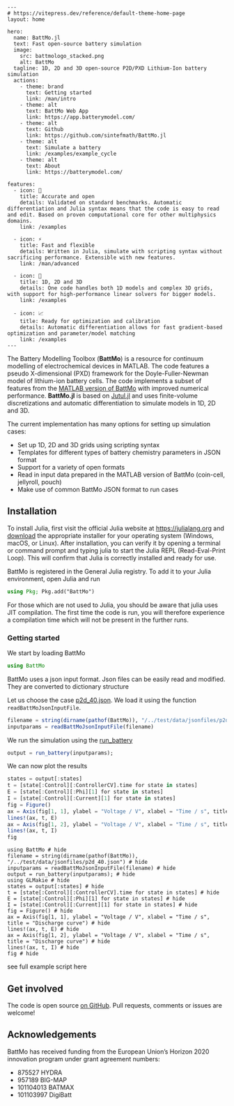 ````@raw html
---
# https://vitepress.dev/reference/default-theme-home-page
layout: home

hero:
  name: BattMo.jl
  text: Fast open-source battery simulation
  image:
    src: battmologo_stacked.png
    alt: BattMo
  tagline: 1D, 2D and 3D open-source P2D/PXD Lithium-Ion battery simulation
  actions:
    - theme: brand
      text: Getting started
      link: /man/intro
    - theme: alt
      text: BattMo Web App
      link: https://app.batterymodel.com/
    - theme: alt
      text: Github
      link: https://github.com/sintefmath/BattMo.jl
    - theme: alt
      text: Simulate a battery
      link: /examples/example_cycle
    - theme: alt
      text: About
      link: https://batterymodel.com/

features:
  - icon: 🔋
    title: Accurate and open
    details: Validated on standard benchmarks. Automatic differentiation and Julia syntax means that the code is easy to read and edit. Based on proven computational core for other multiphysics domains.
    link: /examples

  - icon: ⚡
    title: Fast and flexible
    details: Written in Julia, simulate with scripting syntax without sacrificing performance. Extensible with new features.
    link: /man/advanced

  - icon: 🧱
    title: 1D, 2D and 3D
    details: One code handles both 1D models and complex 3D grids, with support for high-performance linear solvers for bigger models.
    link: /examples

  - icon: 📈
    title: Ready for optimization and calibration
    details: Automatic differentiation allows for fast gradient-based optimization and parameter/model matching
    link: /examples
---
````

The Battery Modelling Toolbox (**BattMo**) is a resource for continuum modelling of electrochemical devices in MATLAB. The code features a pseudo X-dimensional (PXD) framework for the Doyle-Fuller-Newman model of lithium-ion battery cells. The code implements a subset of features from the [MATLAB version of BattMo](https://github.com/BattMoTeam/BattMo) with improved numerical performance. **BattMo.jl** is based on [Jutul.jl](https://github.com/sintefmath/Jutul.jl) and uses finite-volume discretizations and automatic differentiation to simulate models in 1D, 2D and 3D.

The current implementation has many options for setting up simulation cases:

- Set up 1D, 2D and 3D grids using scripting syntax
- Templates for different types of battery chemistry parameters in JSON format
- Support for a variety of open formats
- Read in input data prepared in the MATLAB version of BattMo (coin-cell, jellyroll, pouch)
- Make use of common BattMo JSON format to run cases


## Installation

To install Julia, first visit the official Julia website at <https://julialang.org> and
[download](https://julialang.org/downloads/ ) the appropriate installer for your operating system (Windows, macOS, or
Linux).  After installation, you can verify it by opening a terminal or command prompt and typing julia to start the
Julia REPL (Read-Eval-Print Loop). This will confirm that Julia is correctly installed and ready for use.

BattMo is registered in the General Julia registry. To add it to your Julia environment, open Julia and run

```julia
using Pkg; Pkg.add("BattMo")
```

For those which are not used to Julia, you should be aware that julia uses JIT compilation. The first time the code is
run, you will therefore experience a compilation time which will not be present in the further runs.

### Getting started

We start by loading BattMo

```julia
using BattMo
```

BattMo uses a json input format. Json files can be easily read and modified. They are converted to dictionary structure

Let us choose the case
[p2d_40.json](https://github.com/BattMoTeam/BattMo.jl/blob/main/test/data/jsonfiles/p2d_40.json). We load it using the
function `readBattMoJsonInputFile`.

```julia
filename = string(dirname(pathof(BattMo)), "/../test/data/jsonfiles/p2d_40.json")
inputparams = readBattMoJsonInputFile(filename)
```

We run the simulation using the [run_battery](@ref) 

```julia
output = run_battery(inputparams);
``` 

We can now plot the results

```julia
states = output[:states]
t = [state[:Control][:ControllerCV].time for state in states]
E = [state[:Control][:Phi][1] for state in states]
I = [state[:Control][:Current][1] for state in states]
fig = Figure()
ax = Axis(fig[1, 1], ylabel = "Voltage / V", xlabel = "Time / s", title = "Discharge curve")
lines!(ax, t, E)
ax = Axis(fig[1, 2], ylabel = "Voltage / V", xlabel = "Time / s", title = "Discharge curve")
lines!(ax, t, I)
fig
```

```@example
using BattMo # hide
filename = string(dirname(pathof(BattMo)), "/../test/data/jsonfiles/p2d_40.json") # hide
inputparams = readBattMoJsonInputFile(filename) # hide
output = run_battery(inputparams); # hide
using GLMakie # hide
states = output[:states] # hide
t = [state[:Control][:ControllerCV].time for state in states] # hide
E = [state[:Control][:Phi][1] for state in states] # hide
I = [state[:Control][:Current][1] for state in states] # hide
fig = Figure() # hide
ax = Axis(fig[1, 1], ylabel = "Voltage / V", xlabel = "Time / s", title = "Discharge curve") # hide
lines!(ax, t, E) # hide
ax = Axis(fig[1, 2], ylabel = "Voltage / V", xlabel = "Time / s", title = "Discharge curve") # hide
lines!(ax, t, I) # hide
fig # hide
```
see full example script here

## Get involved

The code is open source [on GitHub](https://github.com/BattmoTeam/BattMo.jl). Pull requests, comments or issues are welcome!

## Acknowledgements

BattMo has received funding from the European Union’s Horizon 2020 innovation program under grant agreement numbers:

- 875527 HYDRA
- 957189 BIG-MAP
- 101104013 BATMAX
- 101103997 DigiBatt
